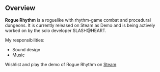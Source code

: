 ## Overview

**Rogue Rhythm** is a roguelike with rhythm-game combat and procedural dungeons.
It is currently released on Steam as Demo  and is being actively worked on by the solo developer SLASH@HEART.

My responsibilities:
- Sound design
- Music

Wishlist and play the demo of Rogue Rhythm on [Steam](https://store.steampowered.com/app/3091990/Rogue_Rhythm/)
